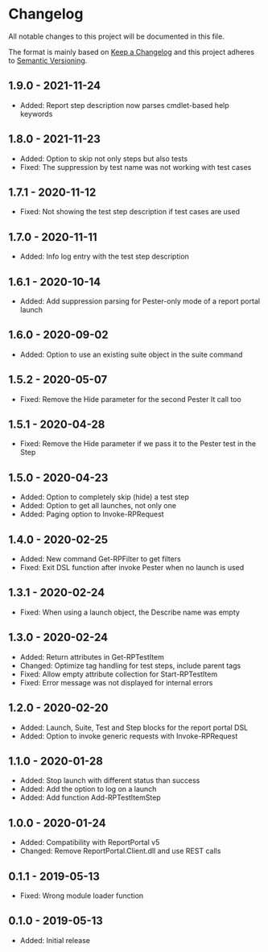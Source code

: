 ﻿# Changelog

All notable changes to this project will be documented in this file.

The format is mainly based on [Keep a Changelog](http://keepachangelog.com/)
and this project adheres to [Semantic Versioning](http://semver.org/).

## 1.9.0 - 2021-11-24

* Added: Report step description now parses cmdlet-based help keywords

## 1.8.0 - 2021-11-23

* Added: Option to skip not only steps but also tests
* Fixed: The suppression by test name was not working with test cases

## 1.7.1 - 2020-11-12

* Fixed: Not showing the test step description if test cases are used

## 1.7.0 - 2020-11-11

* Added: Info log entry with the test step description

## 1.6.1 - 2020-10-14

* Added: Add suppression parsing for Pester-only mode of a report portal launch

## 1.6.0 - 2020-09-02

* Added: Option to use an existing suite object in the suite command

## 1.5.2 - 2020-05-07

* Fixed: Remove the Hide parameter for the second Pester It call too

## 1.5.1 - 2020-04-28

* Fixed: Remove the Hide parameter if we pass it to the Pester test in the Step

## 1.5.0 - 2020-04-23

* Added: Option to completely skip (hide) a test step
* Added: Option to get all launches, not only one
* Added: Paging option to Invoke-RPRequest

## 1.4.0 - 2020-02-25

* Added: New command Get-RPFilter to get filters
* Fixed: Exit DSL function after invoke Pester when no launch is used

## 1.3.1 - 2020-02-24

* Fixed: When using a launch object, the Describe name was empty

## 1.3.0 - 2020-02-24

* Added: Return attributes in Get-RPTestItem
* Changed: Optimize tag handling for test steps, include parent tags
* Fixed: Allow empty attribute collection for Start-RPTestItem
* Fixed: Error message was not displayed for internal errors

## 1.2.0 - 2020-02-20

* Added: Launch, Suite, Test and Step blocks for the report portal DSL
* Added: Option to invoke generic requests with Invoke-RPRequest

## 1.1.0 - 2020-01-28

* Added: Stop launch with different status than success
* Added: Add the option to log on a launch
* Added: Add function Add-RPTestItemStep

## 1.0.0 - 2020-01-24

* Added: Compatibility with ReportPortal v5
* Changed: Remove ReportPortal.Client.dll and use REST calls

## 0.1.1 - 2019-05-13

* Fixed: Wrong module loader function

## 0.1.0 - 2019-05-13

* Added: Initial release
